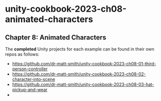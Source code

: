 # unity-cookbook-2023-ch08-animated-characters



## Chapter 8: Animated Characters

The **completed** Unity projects for each example can be found in their own repos as follows:

- https://github.com/dr-matt-smith/unity-cookbook-2023-ch08-01-third-person-controller
- https://github.com/dr-matt-smith/unity-cookbook-2023-ch08-02-character-into-scene
- https://github.com/dr-matt-smith/unity-cookbook-2023-ch08-03-hat-pickup-and-wear
- 
